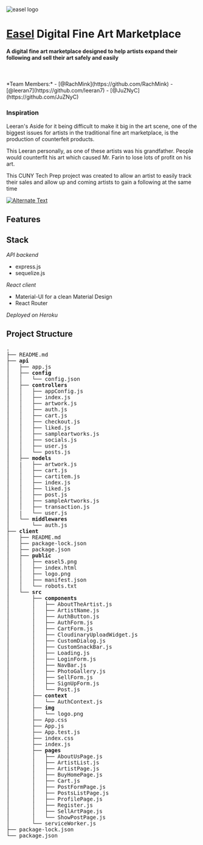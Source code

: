 ![easel logo](client/src/img/logo.png)
<br>
# [Easel](https://easelapp.herokuapp.com) Digital Fine Art Marketplace
#### A digital fine art marketplace designed to help artists expand their following and sell their art safely and easily
<br>
<br>
*Team Members:*
- [@RachMink](https://github.com/RachMink)
- [@leeran7](https://github.com/leeran7)
- [@JuZNyC](https://github.com/JuZNyC)

### Inspiration
Leeran's 
Aside for it being difficult to make it big in the art scene, one of the biggest issues for artists in the traditional fine art marketplace, is the production of counterfeit products. 

This Leeran personally, as one of these artists was his grandfather. People would counterfit his art which caused Mr. Farin to lose lots of profit on his art. 

This CUNY Tech Prep project was created to allow an artist to easily track their sales and allow up and coming artists to gain a following at the same time

[![Alternate Text]({image-url})]({video-url} "Link Title")
## Features


## Stack

*API backend*

- express.js
- sequelize.js

*React client*

- Material-UI for a clean Material Design
- React Router

*Deployed on Heroku*

## Project Structure

<pre>
.
├── README.md
├── <strong>api</strong>
│   ├── app.js
│   ├── <strong>config</strong>
│   │   └── config.json
│   ├── <strong>controllers</strong>
│   │   ├── appConfig.js
│   │   ├── index.js
│   │   ├── artwork.js
│   │   ├── auth.js
│   │   ├── cart.js
│   │   ├── checkout.js
│   │   ├── liked.js
│   │   ├── sampleartworks.js
│   │   ├── socials.js
│   │   ├── user.js
│   │   └── posts.js
│   ├── <strong>models</strong>
│   |   ├── artwork.js
│   │   ├── cart.js
│   │   ├── cartitem.js
│   │   ├── index.js
│   │   ├── liked.js
│   │   ├── post.js
│   │   ├── sampleArtworks.js
│   │   ├── transaction.js
│   |   └── user.js
│   └── <strong>middlewares</strong>
│       └── auth.js
├── <strong>client</strong>
│   ├── README.md
│   ├── package-lock.json
│   ├── package.json
│   ├── <strong>public</strong>
│   │   ├── easel5.png
│   │   ├── index.html
│   │   ├── logo.png
│   │   ├── manifest.json
│   │   └── robots.txt
│   └── <strong>src</strong>
│       ├── <strong>components</strong>
│       │   ├── AboutTheArtist.js
│       │   ├── ArtistName.js
│       │   ├── AuthButton.js
│       │   ├── AuthForm.js
│       │   ├── CartForm.js
│       │   ├── CloudinaryUploadWidget.js
│       │   ├── CustomDialog.js
│       │   ├── CustomSnackBar.js
│       │   ├── Loading.js
│       │   ├── LoginForm.js
│       │   ├── NavBar.js
│       │   ├── PhotoGallery.js
│       │   ├── SellForm.js
│       │   ├── SignUpForm.js
│       │   └── Post.js
│       ├── <strong>context</strong>
│       │   └── AuthContext.js
│       ├── <strong>img</strong>
│       │   └── logo.png
│       ├── App.css
│       ├── App.js
│       ├── App.test.js
│       ├── index.css
│       ├── index.js
│       ├── <strong>pages</strong>
│       │   ├── AboutUsPage.js
│       │   ├── ArtistList.js
│       │   ├── ArtistPage.js
│       │   ├── BuyHomePage.js
│       │   ├── Cart.js
│       │   ├── PostFormPage.js
│       │   ├── PostsListPage.js
│       │   ├── ProfilePage.js
│       │   ├── Register.js
│       │   ├── SellArtPage.js
│       │   └── ShowPostPage.js
│       └── serviceWorker.js
├── package-lock.json
└── package.json
</pre>
